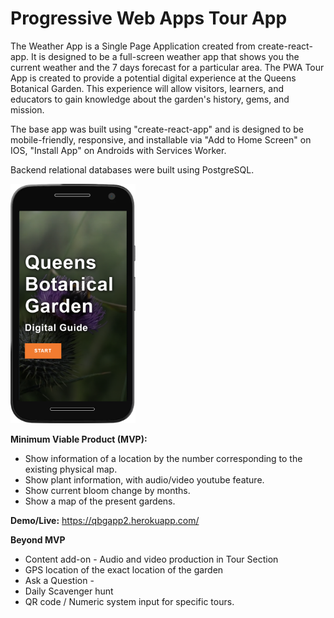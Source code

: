 #   Progressive Web Apps Tour App

The Weather App is a Single Page Application created from create-react-app. It is designed to be a full-screen weather app that shows you the current weather and the 7 days forecast for a particular area.
The PWA Tour App is created to provide a potential digital experience at the Queens Botanical Garden. This experience will allow visitors, learners, and educators to gain knowledge about the garden's history, gems, and mission.

 The base app was built using "create-react-app" and is designed to be mobile-friendly, responsive, and installable via "Add to Home Screen" on IOS, "Install App" on Androids with Services Worker.
 
Backend relational databases were built using PostgreSQL.



<img src = "https://raw.githubusercontent.com/jackyodev/tour/main/frontend/public/qbgapp2.herokuapp.com_(Moto%20G4).png" width = "200px">

**Minimum Viable Product (MVP):**

-   Show information of a location by the number corresponding to the existing physical map.
-   Show plant information, with audio/video youtube feature.
-   Show current bloom change by months.
-   Show a map of the present gardens.

  **Demo/Live:**
https://qbgapp2.herokuapp.com/


**Beyond MVP**

-   Content add-on - Audio and video production in Tour Section
-   GPS location of the exact location of the garden
-   Ask a Question -
-   Daily Scavenger hunt
-   QR code / Numeric system input for specific tours.